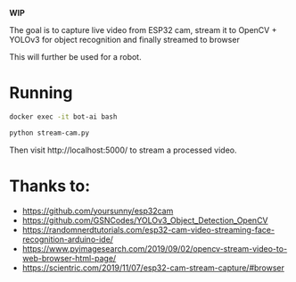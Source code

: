 **WIP**

The goal is to capture live video from ESP32 cam,
stream it to OpenCV + YOLOv3 for object recognition and finally streamed to browser 

This will further be used for a robot.

# Running

```sh
docker exec -it bot-ai bash

python stream-cam.py
```

Then visit http://localhost:5000/ to stream a processed video.

# Thanks to:
* https://github.com/yoursunny/esp32cam
* https://github.com/GSNCodes/YOLOv3_Object_Detection_OpenCV
* https://randomnerdtutorials.com/esp32-cam-video-streaming-face-recognition-arduino-ide/ 
* https://www.pyimagesearch.com/2019/09/02/opencv-stream-video-to-web-browser-html-page/
* https://scientric.com/2019/11/07/esp32-cam-stream-capture/#browser